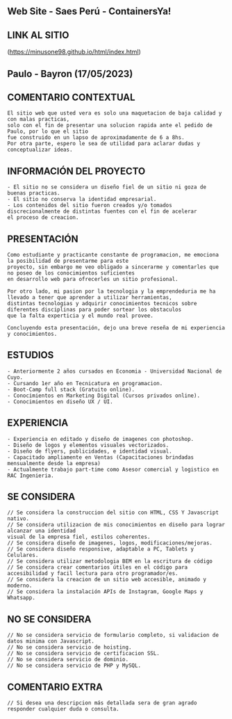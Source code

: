 
## Web Site - Saes Perú - ContainersYa! 

## LINK AL SITIO ##

(https://minusone98.github.io/html/index.html)

## Paulo - Bayron (17/05/2023)

## COMENTARIO CONTEXTUAL
    El sitio web que usted vera es solo una maquetacion de baja calidad y con malas practicas,
    solo con el fin de presentar una solucion rapida ante el pedido de Paulo, por lo que el sitio 
    fue construido en un lapso de aproximadamente de 6 a 8hs.
    Por otra parte, espero le sea de utilidad para aclarar dudas y conceptualizar ideas.


## INFORMACIÓN DEL PROYECTO 
    - El sitio no se considera un diseño fiel de un sitio ni goza de buenas practicas.
    - El sitio no conserva la identidad empresarial. 
    - Los contenidos del sitio fueron creados y/o tomados discrecionalmente de distintas fuentes con el fin de acelerar
    el proceso de creacion.

## PRESENTACIÓN 
    Como estudiante y practicante constante de programacion, me emociona la posibilidad de presentarme para este 
    proyecto, sin embargo me veo obligado a sincerarme y comentarles que no poseo de los conocimientos suficientes
    en desarrollo web para ofrecerles un sitio profesional. 

    Por otro lado, mi pasion por la tecnologia y la emprendeduria me ha llevado a tener que aprender a utilizar herramientas, 
    distintas tecnologias y adquirir conocimientos tecnicos sobre diferentes disciplinas para poder sortear los obstaculos 
    que la falta experticia y el mundo real provee. 
    
    Concluyendo esta presentación, dejo una breve reseña de mi experiencia y conocimientos.

## ESTUDIOS 
    - Anteriormente 2 años cursados en Economia - Universidad Nacional de Cuyo.
    - Cursando 1er año en Tecnicatura en programacion.
    - Boot-Camp full stack (Gratuito online).
    - Conocimientos en Marketing Digital (Cursos privados online).
    - Conocimientos en diseño UX / UI.
    
## EXPERIENCIA
    - Experiencia en editado y diseño de imagenes con photoshop. 
    - Diseño de logos y elementos visuales vectorizados.
    - Diseño de flyers, publicidades, e identidad visual.
    - Capacitado ampliamente en Ventas (Capacitaciones brindadas mensualmente desde la empresa)
    - Actualmente trabajo part-time como Asesor comercial y logistico en RAC Ingenieria.

## SE CONSIDERA
    // Se considera la construccion del sitio con HTML, CSS Y Javascript nativo.
    // Se considera utilizacion de mis conocimientos en diseño para lograr alcanzar una identidad
    visual de la empresa fiel, estilos coherentes.
    // Se considera diseño de imagenes, logos, modificaciones/mejoras.
    // Se considera diseño responsive, adaptable a PC, Tablets y Celulares.
    // Se considera utilizar metodologia BEM en la escritura de código
    // Se considera crear comentarios útiles en el código para accesibilidad y facil lectura para otro programador/es.
    // Se considera la creacion de un sitio web accesible, animado y moderno.
    // Se considera la instalación APIs de Instagram, Google Maps y Whatsapp.

## NO SE CONSIDERA
    // No se considera servicio de formulario completo, si validacion de datos minima con Javascript.
    // No se considera servicio de hoisting.
    // No se considera servicio de certificacion SSL.
    // No se considera servicio de dominio.
    // No se considera servicio de PHP y MySQL.

## COMENTARIO EXTRA
    // Si desea una descripcion más detallada sera de gran agrado responder cualquier duda o consulta.
